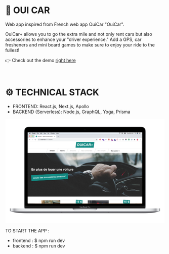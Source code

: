 # 🚀 OUI CAR

<p>Web app inspired from French web app OuiCar "OuiCar".</p>
<p>OuiCar+ allows you to go the extra mile and not only rent cars but also accessories to enhance your "driver experience."
Add a GPS, car fresheners and mini board games to make sure to enjoy your ride to the fullest!</p>
<p>👉 Check out the demo <a href="https://oui-car-frontend.herokuapp.com/" target="_blank" rel="noopener noreferrer">right here<a></p>



<br/>
<h1>⚙️ TECHNICAL STACK</h1>
<ul>
  <li>FRONTEND: React.js, Next.js, Apollo</li>
  <li>BACKEND (Serverless): Node.js, GraphQL, Yoga, Prisma</li>
</ul>


<a href="https://oui-car-frontend.herokuapp.com/">![alt text](https://raw.githubusercontent.com/vihong/vihong/main/ouiCarPreview.png)<a>



TO START THE APP : 
<ul>
  <li>frontend : $ npm run dev</li>
  <li>backend : $ npm run dev</li>
</ul>
